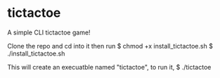 # tictactoe
A simple CLI tictactoe game!

Clone the repo and cd into it then run 
$ chmod +x install_tictactoe.sh
$ ./install_tictactoe.sh

This will create an execuatble named "tictactoe", to run it,
$ ./tictactoe
